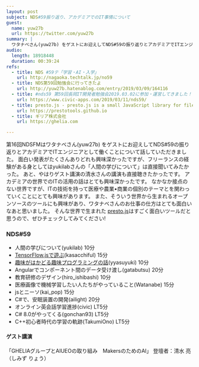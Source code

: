 ```yaml
---
layout: post
subject: NDS#59振り返り、アカデミアでのIT事情について
guest:
  name: yuw27b
  url: https://twitter.com/yuw27b
summary: |
  ワタナベさん(yuw27b) をゲストにお迎えしてNDS#59の振り返りとアカデミアでITエンジニアとして働くことについて話していただきました
audio:
  length: 18918448
  duration: 00:39:24
refs:
  - title: NDS #59テ「学習・AI・入学」
    url: http://nagaoka.techtalk.jp/no59
  - title: NDS第59回勉強会に行ってきたよ
    url: http://yuw27b.hatenablog.com/entry/2019/03/09/164116
  - title: #nds59 第59回長岡IT開発者勉強会2019.03.02に参加・運営してきました！
    url: https://www.civic-apps.com/2019/03/11/nds59/
  - title: presto.js - presto.js is a small JavaScript library for file upload.
    url: https://prestotools.github.io
  - title: ギリア株式会社
    url: https://ghelia.com

---
```


第16回NDSFMはワタナベさん(yuw27b) をゲストにお迎えしてNDS#59の振り返りとアカデミアでITエンジニアとして働くことについて話していただきました。
面白い発表がたくさんありどれも興味深かったですが、フリーランスの経験がある身としてはyukilabさんの「人間の学びについて」は直接聞いてみたかった。 あと、やはりゲスト講演の清水さんの講演も直接聴きたかったです。
アカデミアの世界でのITの活用の話はとても興味深かったです。
なかなか接点のない世界ですが、ITの技術を持って医療や農業•商業の個別のテーマとを関わっていくことにとても興味があります。
また、そういう世界から生まれるオープンソースのツールにも興味があり、ワタナベさんのお仕事の仕方はとても面白いなあと思いました。
そんな世界で生まれた [presto.js](https://prestotools.github.io)はすごく面白いツールだと思うので、ぜひチェックしてみてください!

### NDS#59

- 人間の学びについて(yukilab) 10分
- [TensorFlow.jsで遊ぶ](https://speakerdeck.com/kasacchiful/nds59)(kasacchiful) 15分
- [趣味がはかどる趣味プログラミングの話](https://www.slideshare.net/yyasuyuki/ss-134057662)(yyasuyuki) 10分
- Angularでコンポーネント間のデータ受け渡し(gatabutsu) 20分
- 教育研修のデザイン(hiro_ishibashi) 10分
- 医療画像で機械学習したい人たちがやっていること(Watanabe) 15分
- jsとニーソ(kai_pop) 15分
- C#で、安眠装置の開発(ailight) 20分
- オンライン英会話学習進捗(civic) LT5分
- C# 8.0がやってくる(gonchan93) LT5分
- C++初心者時代の学習の軌跡(TakumiOno) LT5分

#### ゲスト講演

「GHELIAグループとAIUEOの取り組み　MakersのためのAI」
登壇者：清水 亮（しみず りょう）
